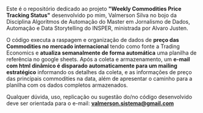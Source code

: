 Este é o repositório dedicado ao projeto **"Weekly Commodities Price Tracking Status"** desenvolvido po mim, Valmerson Silva no bojo da Disciplina Algoritmos de Automação do Master em Jornalismo de Dados, Automação e Data Storytelling do INSPER, ministrada por Alvaro Justen. 

O código executa a raspagem e organização de dados de **preço das Commodities no mercado internacional** tendo como fonte a Trading Economics e **atualiza semanalmente de forma automática** uma planilha de referência no google sheets. 
Após a coleta e armazenamento, um **e-mail com html dinâmico é disparado automaticamente para um mailing estratégico** informando os detalhes da coleta, e as informações 
de preço das principais commodities na data, além de apresentar o caminho para a planilha com os dados completos armazenados. 

Qualquer dúvida, uso, replicação ou sugestão do/no código desenvolvido deve ser orientada para o e-mail: **valmerson.sistema@gmail.com**


